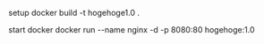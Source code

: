 setup
docker build -t hogehoge1.0 .

start docker
docker run --name nginx -d -p 8080:80 hogehoge:1.0
